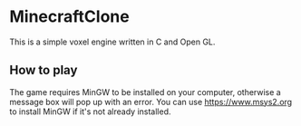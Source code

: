 # MinecraftClone
 This is a simple voxel engine written in C and Open GL.

## How to play
 The game requires MinGW to be installed on your computer, otherwise a message box will pop up with an error. You can use https://www.msys2.org to install MinGW if it's not already installed.
